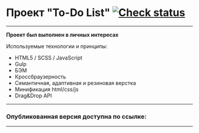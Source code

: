 # Проект "To-Do List" [![Check status][check-image]][check-url]

---

**Проект был выполнен в личных интересах**

Используемые технологии и принципы:

- HTML5 / SCSS / JavaScript
- Gulp
- БЭМ
- Кроссбраузерность
- Семантичная, адаптивная и резиновая верстка
- Минификация html/css/js
- Drag&Drop API

---

### Опубликованная версия доступна по ссылке:

---

[check-image]: https://github.com/htmlacademy-adaptive/974243-pognali-21/workflows/Project%20check/badge.svg?branch=master
[check-url]: https://github.com/htmlacademy-adaptive/974243-pognali-21/actions

